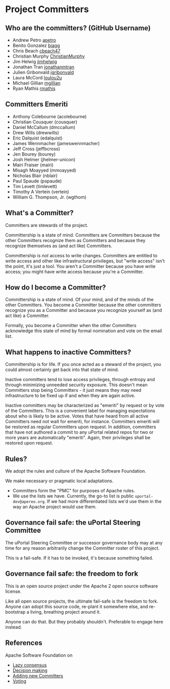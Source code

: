 # Project Committers

## Who are the committers? (GitHub Username)

 - Andrew Petro [apetro](https://github.com/apetro)
 - Benito Gonzalez [bjagg](https://github.com/bjagg)
 - Chris Beach [cbeach47](https://github.com/cbeach47)
 - Christian Murphy [ChristianMurphy](https://github.com/ChristianMurphy)
 - Jim Helwig [jimhelwig](https://github.com/jimhelwig)
 - Jonathan Tran [jonathanmtran](https://github.com/jonathanmtran)
 - Julien Gribonvald [jgribonvald](https://github.com/jgribonvald)
 - Laura McCord [loulou2u](https://github.com/loulou2u)
 - Michael Gillian [mgillian](https://github.com/mgillian)
 - Ryan Mathis [rmathis](https://github.com/rmathis)

## Committers Emeriti

 - Anthony Colebourne (acolebourne)
 - Christian Cousquer (cousquer)
 - Daniel McCallum (dmccallum)
 - Drew Wills (drewwills)
 - Eric Dalquist (edalquist)
 - James Wennmacher (jameswennmacher)
 - Jeff Cross (jeffbcross)
 - Jen Bourey (bourey)
 - Josh Helmer (jhelmer-unicon)
 - Mairi Fraiser (mairi)
 - Misagh Moayyed (mmoayyed)
 - Nicholas Blair (nblair)
 - Paul Spaude (pspaude)
 - Tim Levett (timlevett)
 - Timothy A Vertein (vertein)
 - William G. Thompson, Jr. (wgthom)

## What's a Committer?

Committers are stewards of the project.

Committership is a state of mind. Committers are Committers because the other Committers recognize them as Committers and because they recognize themselves as (and act like) Committers.

Committership is *not* access to write changes. Committers are entitled to write access and other like infrastructural privileges, but "write access" isn't the point, it's just a tool. You aren't a Committer because you have write access; you might have write access because you're a Committer.

## How do I become a Committer?

Committership is a state of mind. Of your mind, and of the minds of the other Committers. You become a Committer because the other committers recognize you as a Committer and because you recognize yourself as (and act like) a Committer.

Formally, you become a Committer when the other Committers acknowledge this state of mind by formal nomination and vote on the email list.

## What happens to inactive Committers?

Committership is for life. If you once acted as a steward of the project, you could almost certainly get back into that state of mind.

Inactive committers tend to lose access privileges, through entropy and through minimizing unneeded security exposure. This doesn't mean Committers stop being Committers - it just means they may need infrastructure to be fixed up if and when they are again active.

Inactive committers may be characterized as "emeriti" by request or by vote of the Committers. This is a convenient label for managing expectations about who is likely to be active. Votes that have heard from all active Committers need not wait for emeriti, for instance. Committers emeriti will be restored as regular Committers upon request.
In addition, committers that have not authored a commit to any uPortal related repos for two or more years are
automatically "emeriti". Again, their privileges shall be restored upon request.

## Rules?

We adopt the rules and culture of the Apache Software Foundation.

We make necessary or pragmatic local adaptations.

+ Committers form the "PMC" for purposes of Apache rules.
+ We use the lists we have. Currently, the go-to list is public `uportal-dev@apereo.org`. If we had more differentiated lists we'd use them in the way an Apache project would use them.

## Governance fail safe: the uPortal Steering Committee

The uPortal Steering Committee or successor governance body may at any time for any reason arbitrarily change the Committer roster of this project.

This is a fail-safe. If it has to be invoked, it's because something failed.

## Governance fail safe: the freedom to fork

This is an open source project under the Apache 2 open source software license.

Like all open source projects, the ultimate fail-safe is the freedom to fork. Anyone can adopt this source code, re-plant it somewhere else, and re-bootstrap a living, breathing project around it.

Anyone can do that. But they probably shouldn't. Preferable to engage here instead.

## References

Apache Software Foundation on

+ [Lazy consensus](https://community.apache.org/committers/lazyConsensus.html)
+ [Decision making](https://community.apache.org/committers/decisionMaking.html)
+ [Adding new Committers](https://community.apache.org/newcommitter.html)
+ [Voting](https://community.apache.org/committers/voting.html)


[Christian Cousquer]: https://groups.google.com/a/apereo.org/d/topic/uportal-dev/oMLYtLAo3zo/discussion
[Jim Helwig]: https://groups.google.com/a/apereo.org/d/msg/uportal-dev/A5ok2Fiab_M/IQP5g9OvCgAJ
[Jonathan Tran]: https://groups.google.com/a/apereo.org/d/msg/uportal-dev/SRhi4Ega-mk/RyPMPTwGAgAJ
[Julien Gribonvald]: https://groups.google.com/a/apereo.org/d/msg/uportal-dev/bXZlOqaK0kE/othFUzwGAgAJ
[Mairi Fraiser]: https://groups.google.com/a/apereo.org/d/msg/uportal-dev/GO76Me6ylF0/hYdLPjsGAgAJ
[Chris Beach]: https://groups.google.com/a/apereo.org/d/msg/uportal-dev/MY4o0pEkuog/LP7CZCOaAwAJ
[Christian Murphy]: https://groups.google.com/a/apereo.org/d/msg/uportal-dev/N9vxp2Bz9J4/Dmih3VNTBAAJ
[Ryan Mathis]: https://groups.google.com/a/apereo.org/d/msg/uportal-dev/B87VkKHHnls/zOCNvHTuCgAJ
[Michael Gillian]: https://groups.google.com/a/apereo.org/g/uportal-dev/c/jHNrpSSsLSs/m/kjYzo4YYBQAJ

